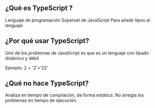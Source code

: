 ## ¿Què es TypeScript ?
Lenguaje de programación
Superset de JavaScript
Para añadir tipos al lenguaje

## ¿Por qué usar TypeScript?

Uno de los problemas de JavaScript es que es un lenguaje con tipado dinámico y débil

Ejemplo:
2 + '2'='22'

## ¿Qué no hace TypeScript?
Analiza en tiempo de compilación, de forma estática.
No arregla los problemas en tiempo de ejecución.
